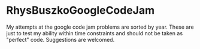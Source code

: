 # RhysBuszkoGoogleCodeJam
My attempts at the google code jam problems are sorted by year. 
These are just to test my ability within time constraints and should not be taken as "perfect" code. 
Suggestions are welcomed.
